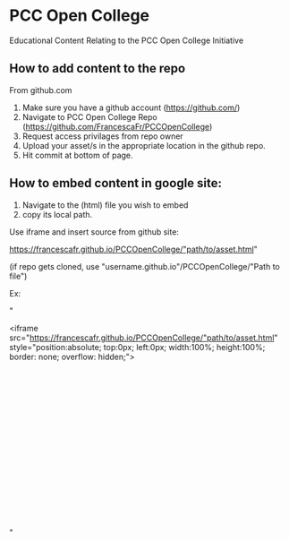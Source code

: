 # PCC Open College
Educational Content Relating to the PCC Open College Initiative


## How to add content to the repo

From github.com 
1. Make sure you have a github account (https://github.com/)
2. Navigate to PCC Open College Repo (https://github.com/FrancescaFr/PCCOpenCollege)
3. Request access privilages from repo owner
4. Upload your asset/s in the appropriate location in the github repo. 
2. Hit commit at bottom of page.

## How to embed content in google site:

1. Navigate to the (html) file you wish to embed
2. copy its local path.

Use iframe and insert source from github site:

https://francescafr.github.io/PCCOpenCollege/"path/to/asset.html"

(if repo gets cloned, use "username.github.io"/PCCOpenCollege/"Path to file")

Ex:

"<div style="width:100%; padding-bottom:56.25%; position:relative;"><iframe src="https://francescafr.github.io/PCCOpenCollege/"path/to/asset.html" style="position:absolute; top:0px; left:0px; width:100%; height:100%; border: none; overflow: hidden;"></iframe>
</div>"


